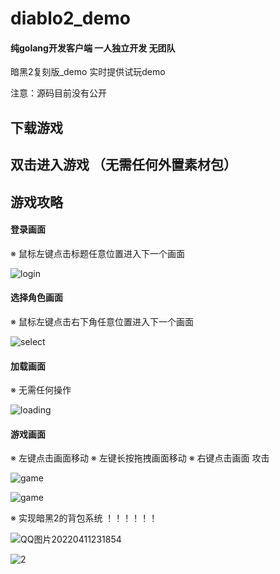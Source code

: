 # diablo2_demo
#### 纯golang开发客户端 一人独立开发 无团队
暗黑2复刻版_demo 实时提供试玩demo

注意：源码目前没有公开

## 下载游戏

## 双击进入游戏 （无需任何外置素材包）

## 游戏攻略

#### 登录画面     
※ 鼠标左键点击标题任意位置进入下一个画面

![login](https://user-images.githubusercontent.com/22612129/162598939-3f4475ae-5911-4add-9965-a46270ed2540.png)

#### 选择角色画面     
※ 鼠标左键点击右下角任意位置进入下一个画面

![select](https://user-images.githubusercontent.com/22612129/162599002-021218d5-4d23-42a4-87f3-a6870df6597a.png)

#### 加载画面     
※ 无需任何操作

![loading](https://user-images.githubusercontent.com/22612129/162599020-5f1b9c8f-14e7-4974-a8da-f02702fbb143.png)

#### 游戏画面     
※ 左键点击画面移动
※ 左键长按拖拽画面移动
※ 右键点击画面 攻击

![game](https://user-images.githubusercontent.com/22612129/162599084-9602e08c-351f-4b1b-987f-efe62e883f2e.png)

![game](https://user-images.githubusercontent.com/22612129/162599118-925b7b96-df56-4127-ac88-3c202e991fbc.png)

※ 实现暗黑2的背包系统 ！！！！！！

![QQ图片20220411231854](https://user-images.githubusercontent.com/22612129/162760370-c7dff779-eac0-4e86-8156-6b68c4ad6f76.png)

![2](https://user-images.githubusercontent.com/22612129/162760378-f851d9d0-17eb-43ab-b9cc-4479948ede25.png)






